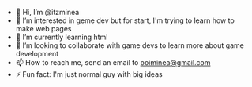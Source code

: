 - 👋 Hi, I’m @itzminea
- 👀 I’m interested in geme dev but for start, I'm trying to learn how to make web pages
- 🌱 I’m currently learning html
- 💞️ I’m looking to collaborate with game devs to learn more about game development
- 📫 How to reach me, send an email to ooiminea@gmail.com
- ⚡ Fun fact: I'm just normal guy with big ideas

<!---
itzminea/itzminea is a ✨ special ✨ repository because its `README.md` (this file) appears on your GitHub profile.
You can click the Preview link to take a look at your changes.
--->
